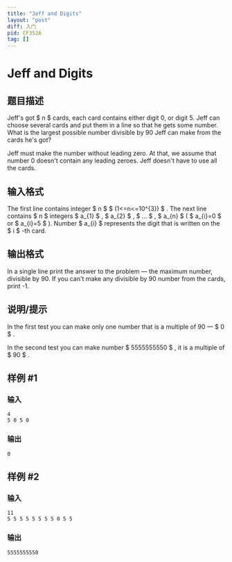 ```yaml
---
title: "Jeff and Digits"
layout: "post"
diff: 入门
pid: CF352A
tag: []
---
```


# Jeff and Digits

## 题目描述

Jeff's got $ n $ cards, each card contains either digit 0, or digit 5. Jeff can choose several cards and put them in a line so that he gets some number. What is the largest possible number divisible by 90 Jeff can make from the cards he's got?

Jeff must make the number without leading zero. At that, we assume that number 0 doesn't contain any leading zeroes. Jeff doesn't have to use all the cards.

## 输入格式

The first line contains integer $ n $ $ (1<=n<=10^{3}) $ . The next line contains $ n $ integers $ a_{1} $ , $ a_{2} $ , $ ... $ , $ a_{n} $ ( $ a_{i}=0 $ or $ a_{i}=5 $ ). Number $ a_{i} $ represents the digit that is written on the $ i $ -th card.

## 输出格式

In a single line print the answer to the problem — the maximum number, divisible by 90. If you can't make any divisible by 90 number from the cards, print -1.

## 说明/提示

In the first test you can make only one number that is a multiple of 90 — $ 0 $ .

In the second test you can make number $ 5555555550 $ , it is a multiple of $ 90 $ .

## 样例 #1

### 输入

```
4
5 0 5 0

```

### 输出

```
0

```

## 样例 #2

### 输入

```
11
5 5 5 5 5 5 5 5 0 5 5

```

### 输出

```
5555555550

```

